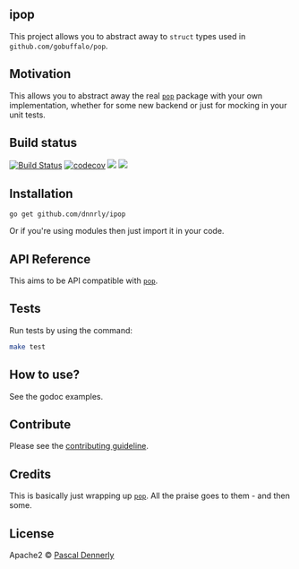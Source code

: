 ## ipop
This project allows you to abstract away to `struct` types used in `github.com/gobuffalo/pop`.

## Motivation
This allows you to abstract away the real [`pop`](https://github.com/gobuffalo/pop) package with your own implementation, whether for some new backend or just for mocking in your unit tests.

## Build status

[![Build Status](https://travis-ci.org/dnnrly/ipop.svg?branch=master)](https://travis-ci.org/dnnrly/ipop)
[![codecov](https://codecov.io/gh/dnnrly/ipop/branch/master/graph/badge.svg)](https://codecov.io/gh/dnnrly/ipop)
[![](https://godoc.org/github.com/dnnrly/ipop?status.svg)](http://godoc.org/github.com/dnnrly/ipop)
[![](https://goreportcard.com/badge/github.com/dnnrly/ipop)](https://goreportcard.com/report/github.com/dnnrly/ipop)

## Installation
```
go get github.com/dnnrly/ipop
```

Or if you're using modules then just import it in your code.

## API Reference
This aims to be API compatible with [`pop`](https://github.com/gobuffalo/pop).

## Tests
Run tests by using the command:
```bash
make test
```

## How to use?
See the godoc examples.

## Contribute
Please see the [contributing guideline](https://github.com/dnnrly/ipop/blob/master/CONTRIBUTING.md).

## Credits
This is basically just wrapping up [`pop`](https://github.com/gobuffalo/pop). All the praise goes to them - and then some. 

## License

Apache2 © [Pascal Dennerly](dnnrly@gmail.com)
